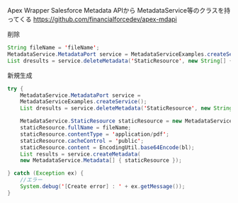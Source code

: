<!--
title:   Apex MetaData APIを利用して静的リソースを保存・削除
tags:    Apex,Salesforce
id:      a06b2e9b14ad874bd9a1
private: false
-->
Apex Wrapper Salesforce Metadata APIから
MetadataService等のクラスを持ってくる
https://github.com/financialforcedev/apex-mdapi

削除

```java
String fileName = 'fileName';
MetadataService.MetadataPort service = MetadataServiceExamples.createService();
List dresults = service.deleteMetadata('StaticResource', new String[] { fileName });
```

新規生成

```java
try {
    MetadataService.MetadataPort service = 
    MetadataServiceExamples.createService();	
    List dresults = service.deleteMetadata('StaticResource', new String[] { fileName });

    MetadataService.StaticResource staticResource = new MetadataService.StaticResource();
    staticResource.fullName = fileName;
    staticResource.contentType = 'application/pdf';
    staticResource.cacheControl = 'public';
    staticResource.content = EncodingUtil.base64Encode(bl);
    List results = service.createMetadata(
    new MetadataService.Metadata[] { staticResource });

} catch (Exception ex) {
    //エラー
    System.debug('[Create error] : ' + ex.getMessage());
} 
```